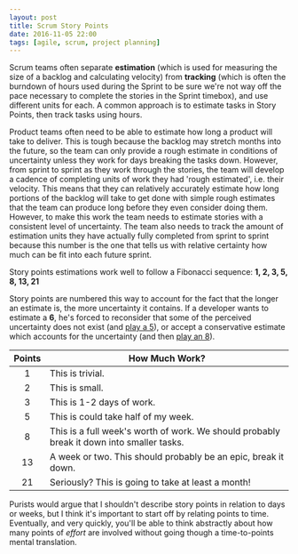 ```yaml
---
layout: post
title: Scrum Story Points
date: 2016-11-05 22:00
tags: [agile, scrum, project planning]
---
```


Scrum teams often separate **estimation** (which is used for measuring the size
of a backlog and calculating velocity) from **tracking** (which is often the
burndown of hours used during the Sprint to be sure we're not way off the
pace necessary to complete the stories in the Sprint timebox), and use
different units for each. A common approach is to estimate tasks in
Story Points, then track tasks using hours.

Product teams often need to be able to estimate how long a product will
take to deliver. This is tough because the backlog may stretch months
into the future, so the team can only provide a rough estimate in conditions
of uncertainty unless they work for days breaking the tasks down.
However, from sprint to sprint as they work through the stories, the team
will develop a cadence of completing <x> units of work they had
'rough estimated', i.e. their velocity. This means that they can
relatively accurately estimate how long portions of the backlog will take
to get done with simple rough estimates that the team can produce long
before they even consider doing them. However, to make this work the
team needs to estimate stories with a consistent level of uncertainty.
The team also needs to track the amount of estimation units they have
actually fully completed from sprint to sprint because this number is
the one that tells us with relative certainty how much can be fit into each
future sprint.

Story points estimations work well to follow a Fibonacci sequence:
**1, 2, 3, 5, 8, 13, 21**

Story points are numbered this way to account for the fact that the longer
an estimate is, the more uncertainty it contains. If a developer wants to
estimate a **6**, he's forced to reconsider that some of the perceived
uncertainty does not exist (and
[play a 5](https://en.wikipedia.org/wiki/Planning_poker)), or accept a
conservative estimate which accounts for the uncertainty (and then
[play an 8](https://en.wikipedia.org/wiki/Planning_poker)).

|Points|How Much Work?|
|:-:|---|
|1   |This is trivial.|
|2   |This is small.|
|3   |This is 1-2 days of work.|
|5   |This is could take half of my week.|
|8   |This is a full week's worth of work. We should probably break it down into smaller tasks.|
|13   |A week or two. This should probably be an epic, break it down.|
|21   |Seriously? This is going to take at least a month!|


Purists would argue that I shouldn't describe story points in relation to days
or weeks, but I think it's important to start off by relating points to
time. Eventually, and very quickly, you'll be able to think abstractly about
how many points of *effort* are involved without going though a time-to-points
mental translation.

